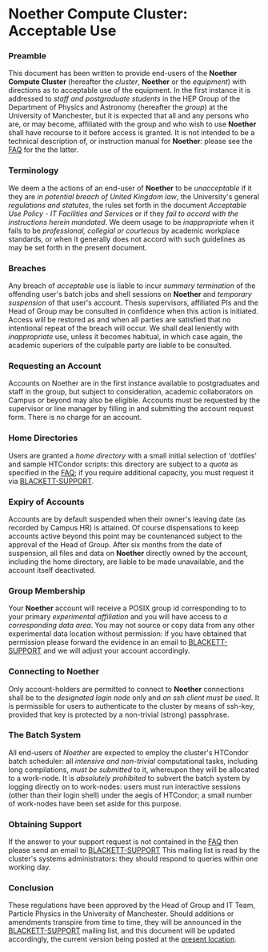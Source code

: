 # Noether Compute Cluster: Acceptable Use #

### Preamble ###

This document has been written to provide end-users of the
**Noether Compute Cluster** (hereafter the *cluster*,
**Noether** or the *equipment*) with directions as to
acceptable use of the equipment. In the first instance it is addressed
to *staff and postgraduate students* in the HEP Group of the Department
of Physics and Astronomy (hereafter the *group*) at the University of
Manchester, but it is expected that all and any persons who are, or may
become, affiliated with the group and who wish to use
**Noether** shall have recourse to it before access is granted. It is not
intended to be a technical description of, or instruction manual for
**Noether**: please see the [FAQ](https://manhep.github.io/maf-helpdesk/noether_faq/) for the the latter.

### Terminology ###

We deem a the actions of an end-user of **Noether** to be
*unacceptable* if it they are *in potential breach of United Kingdom
law*, the University's general *regulations and statutes*, the rules set
forth in the document *Acceptable Use Policy - IT Facilities and
Services* or if they *fail to accord with the instructions herein
mandated*. We deem usage to be *inappropriate* when it fails to be
*professional, collegial or courteous* by academic workplace standards,
or when it generally does not accord with such guidelines as may be set
forth in the present document.

### Breaches ###

Any breach of *acceptable* use is liable to incur *summary
termination* of the offending user's batch jobs and shell sessions on
**Noether** and *temporary suspension* of that user's account.
Thesis supervisors, affiliated PIs and the Head of Group may be
consulted in confidence when this action is initiated. Access will be
restored as and when all parties are satisfied that no intentional
repeat of the breach will occur. We shall deal leniently with
*inappropriate* use, unless it becomes habitual, in which case again,
the academic superiors of the culpable party are liable to be consulted.

### Requesting an Account ###

Accounts on Noether are in the first instance available to postgraduates
and staff in the group, but subject to consideration, academic
collaborators on Campus or beyond may also be eligible.
Accounts must be requested by the supervisor or line manager by filling in
and submitting the account request form.
There is no charge for an account.

### Home Directories ###

Users are granted a *home directory* with a small initial selection of
'dotfiles' and sample HTCondor scripts: this directory
are subject to a *quota* as specified in the [FAQ](https://manhep.github.io/maf-helpdesk/noether_faq/
); if you require additional capacity, you must request it via [BLACKETT-SUPPORT](mailto:blackett-support@listserv.manchester.ac.uk).

### Expiry of Accounts ###

Accounts are by default suspended when their owner's leaving date (as
recorded by Campus HR) is attained. Of course dispensations to keep
accounts active beyond this point may be countenanced subject to the
approval of the Head of Group. After six months from the date of
suspension, all files and data on **Noether** directly owned
by the account, including the home directory, are liable to be made
unavailable, and the account itself deactivated.

### Group Membership ###

Your **Noether** account will receive a POSIX
group id corresponding to to your primary *experimental
affiliation* and you will have access to *a corresponding data area*.
You may not source or copy data from any other experimental data
location without permission: if you have obtained that permission please
forward the evidence in an email to [BLACKETT-SUPPORT](mailto:blackett-support@listserv.manchester.ac.uk) and
we will adjust your account accordingly.

### Connecting to Noether ###

Only account-holders are permitted to connect to **Noether**
connections shall be to the *designated login node* only and *an ssh
client must be used*. It is permissible for users to authenticate to the
cluster by means of ssh-key, provided that key is protected by a non-trivial
(strong) passphrase.

### The Batch System ###

All end-users of *Noether* are expected to employ the
cluster's HTCondor batch scheduler: all *intensive and non-trivial*
computational tasks, including long compilations, *must be submitted* to
it, whereupon they will be allocated to a work-node. It is *absolutely
prohibited* to subvert the batch system by logging directly on to
work-nodes: users must run interactive sessions (other than their login
shell) under the aegis of HTCondor; a small number of
work-nodes have been set aside for this purpose.

### Obtaining Support ###

If the answer to your support request is not
contained in the [FAQ](https://manhep.github.io/maf-helpdesk/noether_faq/) then please send an email to [BLACKETT-SUPPORT](mailto:blackett-support@listserv.manchester.ac.uk)
This mailing list is read by the cluster's systems administrators: they should respond to
queries within one working day.

### Conclusion ###

These regulations have been approved by the Head of Group and IT Team,
Particle Physics in the University of Manchester. Should additions or
amendments transpire from time to time, they will be announced in the
[BLACKETT-SUPPORT](mailto:blackett-support@listserv.manchester.ac.uk) mailing list, and this document will be
updated accordingly, the current version being posted at the [present location](https://manhep.github.io/maf-helpdesk/noether_acceptable_use/).
